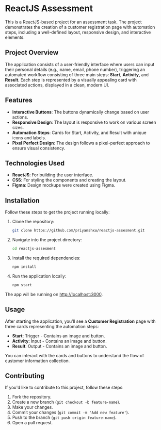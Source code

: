 # ReactJS Assessment

This is a ReactJS-based project for an assessment task. The project demonstrates the creation of a customer registration page with automation steps, including a well-defined layout, responsive design, and interactive elements.

## Project Overview

The application consists of a user-friendly interface where users can input their personal details (e.g., name, email, phone number), triggering an automated workflow consisting of three main steps: **Start**, **Activity**, and **Result**. Each step is represented by a visually appealing card with associated actions, displayed in a clean, modern UI.

## Features

- **Interactive Buttons**: The buttons dynamically change based on user actions.
- **Responsive Design**: The layout is responsive to work on various screen sizes.
- **Automation Steps**: Cards for Start, Activity, and Result with unique icons and labels.
- **Pixel Perfect Design**: The design follows a pixel-perfect approach to ensure visual consistency.

## Technologies Used

- **ReactJS**: For building the user interface.
- **CSS**: For styling the components and creating the layout.
- **Figma**: Design mockups were created using Figma.

## Installation

Follow these steps to get the project running locally:

1. Clone the repository:
    ```bash
    git clone https://github.com/priyanshxu/reactjs-assesment.git
    ```

2. Navigate into the project directory:
    ```bash
    cd reactjs-assesment
    ```

3. Install the required dependencies:
    ```bash
    npm install
    ```

4. Run the application locally:
    ```bash
    npm start
    ```

The app will be running on [http://localhost:3000](http://localhost:3000).

## Usage

After starting the application, you’ll see a **Customer Registration** page with three cards representing the automation steps:
- **Start**: Trigger - Contains an image and button.
- **Activity**: Input - Contains an image and button.
- **Result**: Output - Contains an image and button.

You can interact with the cards and buttons to understand the flow of customer information collection.

## Contributing

If you'd like to contribute to this project, follow these steps:

1. Fork the repository.
2. Create a new branch (`git checkout -b feature-name`).
3. Make your changes.
4. Commit your changes (`git commit -m 'Add new feature'`).
5. Push to the branch (`git push origin feature-name`).
6. Open a pull request.

